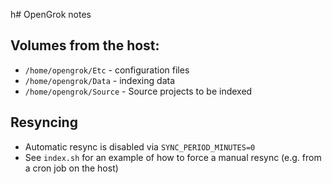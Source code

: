 h# OpenGrok notes

## Volumes from the host:
- `/home/opengrok/Etc` - configuration files
- `/home/opengrok/Data` - indexing data
- `/home/opengrok/Source` - Source projects to be indexed

## Resyncing
- Automatic resync is disabled via `SYNC_PERIOD_MINUTES=0`
- See `index.sh` for an example of how to force a manual resync (e.g. from a cron job on the host)